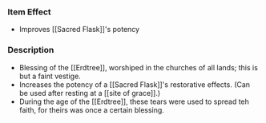 ### Item Effect
- Improves [[Sacred Flask]]'s potency
### Description
- Blessing of the [[Erdtree]], worshiped in the churches of all lands; this is but a faint vestige.
- Increases the potency of a [[Sacred Flask]]'s restorative effects. (Can be used after resting at a [[site of grace]].)
- During the age of the [[Erdtree]], these tears were used to spread teh faith, for theirs was once a certain blessing.